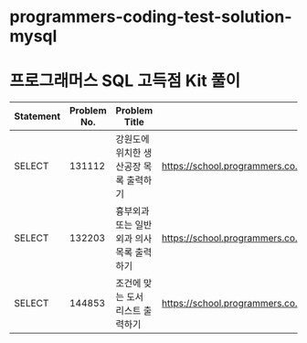 # programmers-coding-test-solution-mysql

# 프로그래머스 SQL 고득점 Kit 풀이

[](https://school.programmers.co.kr/learn/challenges?tab=sql_practice_kit)

| Statement | Problem No. | Problem Title | link |
| --- | --- | --- | --- |
| SELECT | 131112 | 강원도에 위치한 생산공장 목록 출력하기 | https://school.programmers.co.kr/learn/courses/30/lessons/131112 |
| SELECT | 132203 | 흉부외과 또는 일반외과 의사 목록 출력하기 | https://school.programmers.co.kr/learn/courses/30/lessons/132203 |
| SELECT | 144853 | 조건에 맞는 도서 리스트 출력하기 | https://school.programmers.co.kr/learn/courses/30/lessons/144853 |